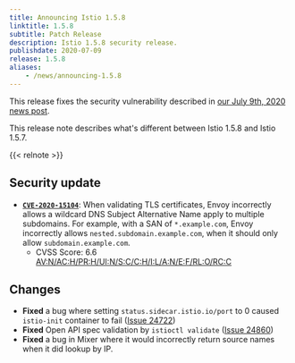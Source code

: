 ```yaml
---
title: Announcing Istio 1.5.8
linktitle: 1.5.8
subtitle: Patch Release
description: Istio 1.5.8 security release.
publishdate: 2020-07-09
release: 1.5.8
aliases:
    - /news/announcing-1.5.8
---
```


This release fixes the security vulnerability described in [our July 9th, 2020 news post](/news/security/istio-security-2020-008).

This release note describes what's different between Istio 1.5.8 and Istio 1.5.7.

{{< relnote >}}

## Security update

- __[`CVE-2020-15104`](https://cve.mitre.org/cgi-bin/cvename.cgi?name=CVE-2020-15104)__:
When validating TLS certificates, Envoy incorrectly allows a wildcard DNS Subject Alternative Name apply to multiple subdomains. For example, with a SAN of `*.example.com`, Envoy incorrectly allows `nested.subdomain.example.com`, when it should only allow `subdomain.example.com`.
    - CVSS Score: 6.6 [AV:N/AC:H/PR:H/UI:N/S:C/C:H/I:L/A:N/E:F/RL:O/RC:C](https://nvd.nist.gov/vuln-metrics/cvss/v3-calculator?vector=AV:N/AC:H/PR:H/UI:N/S:C/C:H/I:L/A:N/E:F/RL:O/RC:C&version=3.1)

## Changes

- **Fixed** a bug where setting `status.sidecar.istio.io/port` to 0 caused `istio-init` container to fail ([Issue 24722](https://github.com/istio/istio/issues/24722))
- **Fixed** Open API spec validation by `istioctl validate` ([Issue 24860](https://github.com/istio/istio/issues/24860))
- **Fixed** a bug in Mixer where it would incorrectly return source names when it did lookup by IP.
